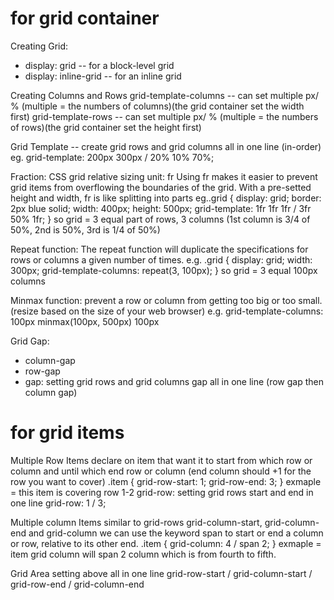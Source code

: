 # for grid container
Creating Grid:
- display: grid -- for a block-level grid
- display: inline-grid -- for an inline grid

Creating Columns and Rows
grid-template-columns -- can set multiple px/ % (multiple = the numbers of columns)(the grid container set the width first)
grid-template-rows -- can set multiple px/ % (multiple = the numbers of rows)(the grid container set the height first)

Grid Template -- create grid rows and grid columns all in one line (in-order)
eg. grid-template: 200px 300px / 20% 10% 70%;

Fraction:
CSS grid relative sizing unit: fr
Using fr makes it easier to prevent grid items from overflowing the boundaries of the grid.
With a pre-setted height and width, fr is like splitting into parts
eg..grid {
  display: grid;
  border: 2px blue solid;
  width: 400px;
  height: 500px;
  grid-template: 1fr 1fr 1fr / 3fr 50% 1fr;
}
so grid = 3 equal part of rows, 3 columns (1st column is 3/4 of 50%, 2nd is 50%, 3rd is 1/4 of 50%)

Repeat function:
The repeat function will duplicate the specifications for rows or columns a given number of times. 
e.g. 
.grid {
  display: grid;
  width: 300px;
  grid-template-columns: repeat(3, 100px);
}
so grid = 3 equal 100px columns

Minmax function:
prevent a row or column from getting too big or too small. (resize based on the size of your web browser)
e.g. grid-template-columns: 100px minmax(100px, 500px) 100px

Grid Gap:
- column-gap
- row-gap
- gap: setting grid rows and grid columns gap all in one line (row gap then column gap)

# for grid items
Multiple Row Items
declare on item that want it to start from which row or column and until which end row or column (end column should +1 for the row you want to cover)
.item {
  grid-row-start: 1;
  grid-row-end: 3;
}
exmaple = this item is covering row 1-2
grid-row: setting grid rows start and end in one line
grid-row: 1 / 3;

Multiple column Items
similar to grid-rows
grid-column-start, grid-column-end and grid-column
we can use the keyword span to start or end a column or row, relative to its other end.
.item {
  grid-column: 4 / span 2;
}
 exmaple = item grid column will span 2 column which is from fourth to fifth.

Grid Area
setting above all in one line
grid-row-start / grid-column-start / grid-row-end / grid-column-end





